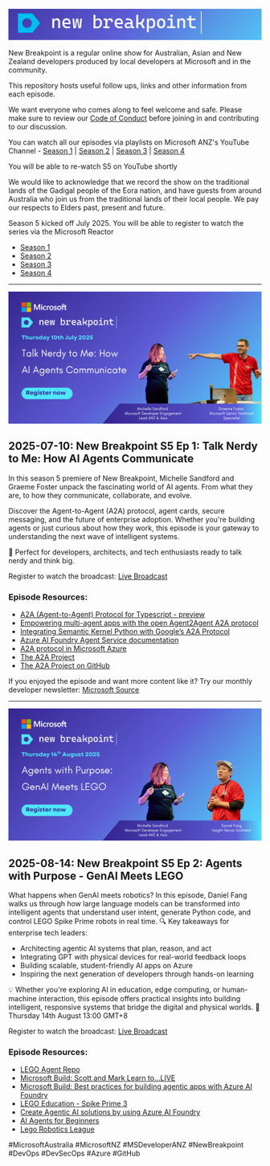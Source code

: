 ![new breakpoint logo](media/NewBreakpointBannerDraft.jpg)

New Breakpoint is a regular online show for Australian, Asian and New Zealand developers produced by local developers at Microsoft and in the community.

This repository hosts useful follow ups, links and other information from each episode.

We want everyone who comes along to feel welcome and safe. Please make sure to review our [Code of Conduct](https://learn.microsoft.com/legal/learnevents/codeofconduct) before joining in and contributing to our discussion.

You can watch all our episodes via playlists on Microsoft ANZ's YouTube Channel - [Season 1](https://aka.ms/new-breakpoint/s1) | [Season 2](https://aka.ms/new-breakpoint/s2) | [Season 3](https://aka.ms/new-breakpoint/s3) | [Season 4](https://aka.ms/new-breakpoint/s4)

You will be able to re-watch S5 on YouTube shortly

We would like to acknowledge that we record the show on the traditional lands of the Gadigal people of the Eora nation, and have guests from around Australia who join us from the traditional lands of their local people. We pay our respects to Elders past, present and future.

Season 5 kicked off July 2025. You will be able to register to watch the series via the Microsoft Reactor

- [Season 1](https://github.com/ANZAzureDevs/New-Breakpoint/blob/main/series-01.md)
- [Season 2](https://github.com/ANZAzureDevs/New-Breakpoint/blob/main/series-02.md)
- [Season 3](https://github.com/ANZAzureDevs/New-Breakpoint/blob/main/series-03.md)
- [Season 4](https://github.com/ANZAzureDevs/New-Breakpoint/blob/main/series-04.md)

***
![A2A](https://github.com/ANZAzureDevs/New-Breakpoint/blob/c370dc98366ea077959ab17244c26362660397f8/media/Agent%20to%20Agent.png)

## 2025-07-10: New Breakpoint S5 Ep 1: Talk Nerdy to Me: How AI Agents Communicate

In this season 5 premiere of New Breakpoint, Michelle Sandford and Graeme Foster unpack the fascinating world of AI agents. From what they are, to how they communicate, collaborate, and evolve.
 
Discover the Agent-to-Agent (A2A) protocol, agent cards, secure messaging, and the future of enterprise adoption. Whether you're building agents or just curious about how they work, this episode is your gateway to understanding the next wave of intelligent systems.
 
🎯 Perfect for developers, architects, and tech enthusiasts ready to talk nerdy and think big.


Register to watch the broadcast: [Live Broadcast](https://msit.events.teams.microsoft.com/event/3eb9fde0-9384-467d-a564-c6dd4cf3e7d1@72f988bf-86f1-41af-91ab-2d7cd011db47)

### Episode Resources:
- [A2A (Agent-to-Agent) Protocol for Typescript - preview](https://learn.microsoft.com/en-us/microsoftteams/platform/teams-ai-library/typescript/in-depth-guides/ai/a2a/overview)
- [Empowering multi-agent apps with the open Agent2Agent A2A protocol](https://www.microsoft.com/en-us/microsoft-cloud/blog/2025/05/07/empowering-multi-agent-apps-with-the-open-agent2agent-a2a-protocol/?msockid=25ceecc3938666823d16f909921a6792)
- [Integrating Semantic Kernel Python with Google’s A2A Protocol](https://devblogs.microsoft.com/foundry/semantic-kernel-a2a-integration/)
- [Azure AI Foundry Agent Service documentation](https://learn.microsoft.com/en-gb/azure/ai-foundry/agents/)
- [A2A protocol in Microsoft Azure](https://www.byteplus.com/en/topic/551578?title=a2a-protocol-in-microsoft-azure-implementation-guide)
- [The A2A Project](https://a2aproject.github.io/A2A/latest/)
- [The A2A Project on GitHub](https://github.com/a2aproject/A2A)

If you enjoyed the episode and want more content like it? Try our monthly developer newsletter: [Microsoft Source](https://aka.ms/DevNewsletterJoin)
***

![Agentic LEGO](https://github.com/ANZAzureDevs/New-Breakpoint/blob/fe2b9a37a2bb389c9c41621b1eb296b5ccbbb486/media/Agents%20with%20purpose.png)

## 2025-08-14: New Breakpoint S5 Ep 2: Agents with Purpose - GenAI Meets LEGO


What happens when GenAI meets robotics? In this episode, Daniel Fang walks us through how large language models can be transformed into intelligent agents that understand user intent, generate Python code, and control LEGO Spike Prime robots in real time.
🔍 Key takeaways for enterprise tech leaders:

- Architecting agentic AI systems that plan, reason, and act
- Integrating GPT with physical devices for real-world feedback loops
- Building scalable, student-friendly AI apps on Azure
- Inspiring the next generation of developers through hands-on learning

💡 Whether you're exploring AI in education, edge computing, or human-machine interaction, this episode offers practical insights into building intelligent, responsive systems that bridge the digital and physical worlds.
📅 Thursday 14th August 13:00 GMT+8

Register to watch the broadcast: [Live Broadcast](https://developer.microsoft.com/en-us/reactor/events/26158/)

### Episode Resources:
- [LEGO Agent Repo](https://github.com/qkfang/lego-agent)
- [Microsoft Build: Scott and Mark Learn to...LIVE](https://build.microsoft.com/en-US/sessions/KEY040)
- [Microsoft Build: Best practices for building agentic apps with Azure AI Foundry](https://build.microsoft.com/en-US/sessions/BRK152)
- [LEGO Education - Spike Prime 3](https://education.lego.com/en-au/)
- [Create Agentic AI solutions by using Azure AI Foundry](https://learn.microsoft.com/en-us/plans/op8ugtzy32mz)
- [AI Agents for Beginners](https://learn.microsoft.com/en-us/shows/ai-agents-for-beginners/)
- [Lego Robotics League](https://www.youtube.com/redirect?event=live_chat&redir_token=QUFFLUhqbXh0aTJJQ0ktejM4c2lVcWZfNmpxaTk1TzJnd3xBQ3Jtc0trUHdWX3V3MWlJeXRBSUgxbnhBQ1pPSzRDNXFKTHZJaEhjRDZjc29nX3duZWEtbm5zaHNkSk9GTWNja3BQRFBYejZQazBDT196bzNZUl81M0J6bHd2Q1ZlMG1iX3FGemNFSmlLOXpDaEoyT3YySWVLTQ&q=https%3A%2F%2Fwww.firstlegoleague.org%2F)

#MicrosoftAustralia #MicrosoftNZ #MSDeveloperANZ #NewBreakpoint #DevOps #DevSecOps #Azure #GitHub

